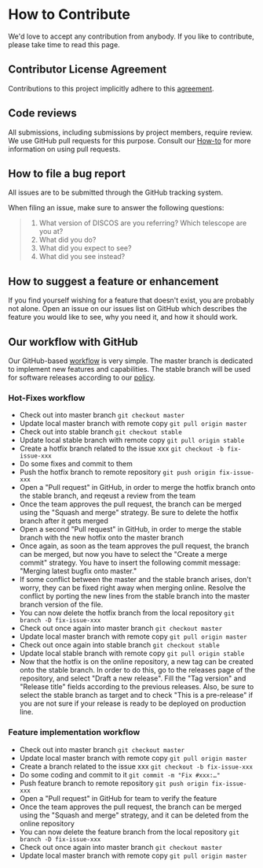 # How to Contribute

We'd love to accept any contribution from anybody. If you like to contribute, please take time to read this page.

## Contributor License Agreement

Contributions to this project implicitly adhere to this [agreement](https://discos.readthedocs.io/en/latest/license.html).

## Code reviews

All submissions, including submissions by project members, require review. We use GitHub pull requests for this purpose. Consult our [How-to](https://discos.readthedocs.io/en/latest/developer/howto/github/branch_and_merge.html#generating-a-pull-request) for more information on using pull requests.

## How to file a bug report

All issues are to be submitted through the GitHub tracking system.

When filing an issue, make sure to answer the following questions:

> 1. What version of DISCOS are you referring? Which telescope are you at?
> 2. What did you do?
> 3. What did you expect to see?
> 4. What did you see instead?

## How to suggest a feature or enhancement

If you find yourself wishing for a feature that doesn't exist, you are probably not alone. Open an issue on our issues list on GitHub which describes the feature you would like to see, why you need it, and how it should work.

## Our workflow with GitHub

Our GitHub-based [workflow](https://discos.readthedocs.io/en/latest/developer/howto/github/index.html)  is very simple. The master branch is dedicated to implement new features and capabilities. The stable branch will be used for software releases according to our [policy](https://discos.readthedocs.io/en/latest/developer/releasing.html).

### Hot-Fixes workflow

- Check out into master branch
`git checkout master`
- Update local master branch with remote copy
`git pull origin master`
- Check out into stable branch
`git checkout stable`
- Update local stable branch with remote copy
`git pull origin stable`
- Create a hotfix branch related to the issue xxx
`git checkout -b fix-issue-xxx`
- Do some fixes and commit to them
- Push the hotfix branch to remote repository
`git push origin fix-issue-xxx`
- Open a "Pull request" in GitHub, in order to merge the hotfix branch onto the stable branch, and reqeust a review from the team
- Once the team approves the pull request, the branch can be merged using the "Squash and merge" strategy. Be sure to delete the hotfix branch after it gets merged
- Open a second "Pull request" in GitHub, in order to merge the stable branch with the new hotfix onto the master branch
- Once again, as soon as the team approves the pull request, the branch can be merged, but now you have to select the "Create a merge commit" strategy. You have to insert the following commit message: "Merging latest bugfix onto master."
- If some conflict between the master and the stable branch arises, don't worry, they can be fixed right away when merging online. Resolve the conflict by porting the new lines from the stable branch into the master branch version of the file.
- You can now delete the hotfix branch from the local repository
`git branch -D fix-issue-xxx`
- Check out once again into master branch
`git checkout master`
- Update local master branch with remote copy
`git pull origin master`
- Check out once again into stable branch
`git checkout stable`
- Update local stable branch with remote copy
`git pull origin stable`
- Now that the hotfix is on the online repository, a new tag can be created onto the stable branch. In order to do this, go to the releases page of the repository, and select "Draft a new release". Fill the "Tag version" and "Release title" fields according to the previous releases. Also, be sure to select the stable branch as target and to check "This is a pre-release" if you are not sure if your release is ready to be deployed on production line.

### Feature implementation workflow

- Check out into master branch
`git checkout master`
- Update local master branch with remote copy
`git pull origin master`
- Create a branch related to the issue xxx
`git checkout -b fix-issue-xxx`
- Do some coding and commit to it
`git commit -m "Fix #xxx:…"`
- Push feature branch to remote repository
`git push origin fix-issue-xxx`
- Open a "Pull request" in GitHub for team to verify the feature
- Once the team approves the pull request, the branch can be merged using the "Squash and merge" strategy, and it can be deleted from the online repository
- You can now delete the feature branch from the local repository
`git branch -D fix-issue-xxx`
- Check out once again into master branch
`git checkout master`
- Update local master branch with remote copy
`git pull origin master`
